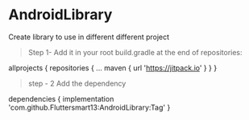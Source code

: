 # AndroidLibrary
Create library to use in different different project

>Step 1- Add it in your root build.gradle at the end of repositories:
 
 allprojects {
		repositories {
			...
			maven { url 'https://jitpack.io' }
		}
	}
  
  >step - 2 Add the dependency

  dependencies {
	        implementation 'com.github.Fluttersmart13:AndroidLibrary:Tag'
	}
